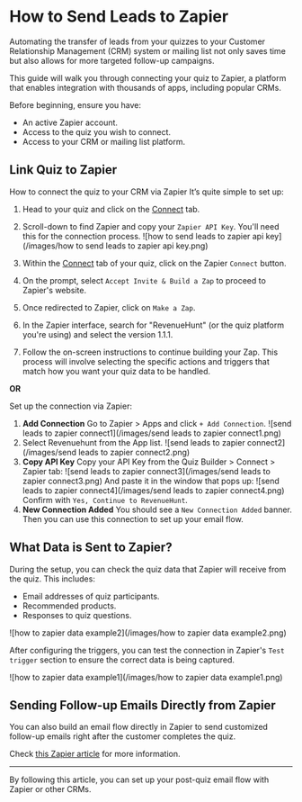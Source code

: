 # How to Send Leads to Zapier

Automating the transfer of leads from your quizzes to your Customer Relationship Management (CRM) system or mailing list not only saves time but also allows for more targeted follow-up campaigns. 

This guide will walk you through connecting your quiz to Zapier, a platform that enables integration with thousands of apps, including popular CRMs.

Before beginning, ensure you have:

- An active Zapier account.
- Access to the quiz you wish to connect.
- Access to your CRM or mailing list platform.

## Link Quiz to Zapier

How to connect the quiz to your CRM via Zapier
It’s quite simple to set up:

1. Head to your quiz and click on the [Connect](https://docs.revenuehunt.com/reference/quiz-builder/#connect) tab.
2. Scroll-down to find Zapier and copy your `Zapier API Key`. You'll need this for the connection process.
    ![how to send leads to zapier api key](/images/how to send leads to zapier api key.png)

3. Within the [Connect](https://docs.revenuehunt.com/reference/quiz-builder/#connect) tab of your quiz, click on the Zapier `Connect` button. 
4. On the prompt, select `Accept Invite & Build a Zap` to proceed to Zapier's website.
5. Once redirected to Zapier, click on `Make a Zap`.
6. In the Zapier interface, search for "RevenueHunt" (or the quiz platform you're using) and select the version 1.1.1.
7. Follow the on-screen instructions to continue building your Zap. This process will involve selecting the specific actions and triggers that match how you want your quiz data to be handled.

**OR**

Set up the connection via Zapier:

1. **Add Connection** Go to Zapier > Apps and click `+ Add Connection`.
![send leads to zapier connect1](/images/send leads to zapier connect1.png)
2. Select Revenuehunt from the App list.
![send leads to zapier connect2](/images/send leads to zapier connect2.png)
3. **Copy API Key** Copy your API Key from the Quiz Builder > Connect > Zapier tab:
![send leads to zapier connect3](/images/send leads to zapier connect3.png)
And paste it in the window that pops up:
![send leads to zapier connect4](/images/send leads to zapier connect4.png)
Confirm with `Yes, Continue to RevenueHunt`.
4. **New Connection Added** You should see a `New Connection Added` banner. Then you can use this connection to set up your email flow.


## What Data is Sent to Zapier?
During the setup, you can check the quiz data that Zapier will receive from the quiz. This includes:

- Email addresses of quiz participants.
- Recommended products.
- Responses to quiz questions.

![how to zapier data example2](/images/how to zapier data example2.png)

After configuring the triggers, you can test the connection in Zapier's `Test trigger` section to ensure the correct data is being captured.

![how to zapier data example1](/images/how to zapier data example1.png)

## Sending Follow-up Emails Directly from Zapier

You can also build an email flow directly in Zapier to send customized follow-up emails right after the customer completes the quiz.

Check [this Zapier article](https://zapier.com/help/create/email-and-text-messages/send-emails-in-zaps) for more information.

---
By following this article, you can set up your post-quiz email flow with Zapier or other CRMs.